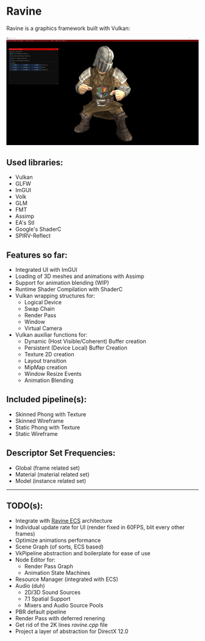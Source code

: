 # Ravine
Ravine is a graphics framework built with Vulkan:

![Preview Image](/images/preview_1_0a.png)

## Used libraries:
- Vulkan
- GLFW
- ImGUI
- Volk
- GLM
- FMT
- Assimp
- EA's Stl
- Google's ShaderC
- SPIRV-Reflect

## Features so far:
- Integrated UI with ImGUI
- Loading of 3D meshes and animations with Assimp
- Support for animation blending (WIP)
- Runtime Shader Compilation with ShaderC
- Vulkan wrapping structures for:
  - Logical Device
  - Swap Chain
  - Render Pass
  - Window
  - Virtual Camera
- Vulkan auxiliar functions for:
  - Dynamic (Host Visible/Coherent) Buffer creation
  - Persistent (Device Local) Buffer Creation
  - Texture 2D creation
  - Layout transition
  - MipMap creation
  - Window Resize Events
  - Animation Blending
 
## Included pipeline(s):
 - Skinned Phong with Texture
 - Skinned Wireframe
 - Static Phong with Texture
 - Static Wireframe
 
## Descriptor Set Frequencies:
 - Global (frame related set)
 - Material (material related set)
 - Model (instance related set)

---

## TODO(s):
 - Integrate with [Ravine ECS](https://github.com/gabriellanzer/Ravine-ECS) architecture
 - Individual update rate for UI (render fixed in 60FPS, blit every other frames)
 - Optimize animations performance
 - Scene Graph (of sorts, ECS based)
 - VkPipeline abstraction and boilerplate for ease of use
 - Node Editor for:
   - Render Pass Graph
   - Animation State Machines
 - Resource Manager (integrated with ECS)
 - Audio (duh)
   - 2D/3D Sound Sources
   - 7.1 Spatial Support
   - Mixers and Audio Source Pools
 - PBR default pipeline
 - Render Pass with deferred renering
 - Get rid of the 2K lines *ravine.cpp* file
 - Project a layer of abstraction for DirectX 12.0
